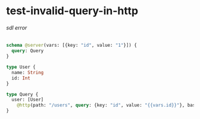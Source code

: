 # test-invalid-query-in-http

###### sdl error

####
```graphql @server
schema @server(vars: [{key: "id", value: "1"}]) {
  query: Query
}

type User {
  name: String
  id: Int
}

type Query {
  user: [User]
    @http(path: "/users", query: {key: "id", value: "{{vars.id}}"}, baseURL: "http://jsonplaceholder.typicode.com")
}
```
